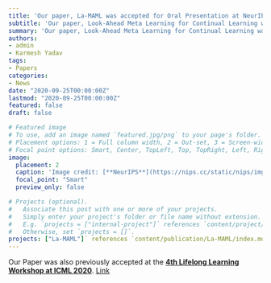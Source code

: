```yaml
---
title: 'Our paper, La-MAML was accepted for Oral Presentation at NeurIPS 2020'
subtitle: 'Our paper, Look-Ahead Meta Learning for Continual Learning was accepted for Oral Presentation (top 1% of submitted works) at NeurIPS 2020'
summary: 'Our paper, Look-Ahead Meta Learning for Continual Learning was accepted for Oral Presentation (top 1% of submitted works) at NeurIPS 2020'
authors:
- admin
- Karmesh Yadav
tags:
- Papers
categories:
- News
date: "2020-09-25T00:00:00Z"
lastmod: "2020-09-25T00:00:00Z"
featured: false
draft: false

# Featured image
# To use, add an image named `featured.jpg/png` to your page's folder.
# Placement options: 1 = Full column width, 2 = Out-set, 3 = Screen-width
# Focal point options: Smart, Center, TopLeft, Top, TopRight, Left, Right, BottomLeft, Bottom, BottomRight
image:
  placement: 2
  caption: 'Image credit: [**NeurIPS**](https://nips.cc/static/nips/img/neurips-logo-new.svg)'
  focal_point: "Smart"
  preview_only: false

# Projects (optional).
#   Associate this post with one or more of your projects.
#   Simply enter your project's folder or file name without extension.
#   E.g. `projects = ["internal-project"]` references `content/project/deep-learning/index.md`.
#   Otherwise, set `projects = []`.
projects: ["La-MAML"]` references `content/publication/La-MAML/index.md
---
```

Our Paper was also previously accepted at the [**4th Lifelong Learning Workshop at ICML 2020**](https://lifelongml.github.io/). [Link](https://openreview.net/forum?id=G_N9PeXIC-8)
